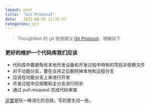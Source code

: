 ```yaml
---
layout: post
title:  "Git Protocal"
date:   2015-08-05 11:35:57
categories: git
---
```


>Thoughtbot 的 git 使用建议 [Git Protocol](https://github.com/thoughtbot/guides/tree/master/protocol/git)，理解如下


### 更好的维护一个代码库我们应该
* 代码库中要避免有本地开发设备和开发过程中特有的项目非依赖文件
* 对于功能分支，要在合并之后删除掉本地和远程分支
* 应该在功能分支上来进行开发
* 开发过程中应频繁和主分支进行同步
* 通过 pull resquest 完成代码审查

[这里](http://www.ruanyifeng.com/blog/2015/08/git-use-process.html)是阮一峰消化的总结，写的更生动一些。